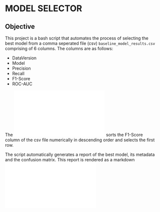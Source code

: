# MODEL SELECTOR

## Objective
This project is a bash script that automates the process of selecting the best model from a comma seperated file (csv) `baseline_model_results.csv` comprising of 6 columns.
The columns are as follows:
-   DataVersion
-   Model
-	Precision
-	Recall
-	F1-Score
-	ROC-AUC

The ![bash script](./result_comparison.sh) sorts the F1-Score column of the csv file numerically in descending order and selects the first row.

The script automatically generates a report of the best model, its metadata and the confusion matrix. This report is rendered as a markdown ![baseline_model_report.md](reports/baseline_model_report.md)
